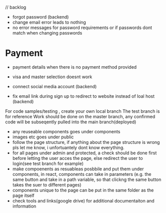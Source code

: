 // backlog

- forgot password (backend)
- change email error leads to nothing
- no error messages for password requirements or if passwords dont match when changing passwords

# Payment #
- payment details when there is no payment method provided
- visa and master selection doesnt work 

- connect social media account (backend)
- fix email link during sign up to redirect to website instead of loal host (backend)




For code samples/testing , create your own local branch
The test branch is for reference
Work should be done on the master branch, any confirmed code will be subseqently pulled into the main branch(deployed)

- any reuseable components goes under components 
- images etc goes under public
- follow the page structure, if anything about the page structure is wrong pls let me know, i unfortuantely dont know everything.
- for all pages under admin and protected, a check should be done first before letting the user acces the page, else redirect the user to login(see test branch for example)
- make compoenents as resuableas posbbile and put them under components, in react, components can take in parameters (e.g. the same button and take in a path variable, so that clickng the same button takes the suer to different pages)
- components unique to the page can be put in the same folder as the page itself
- check tools and links(google drive) for additional documentaiton and information
 